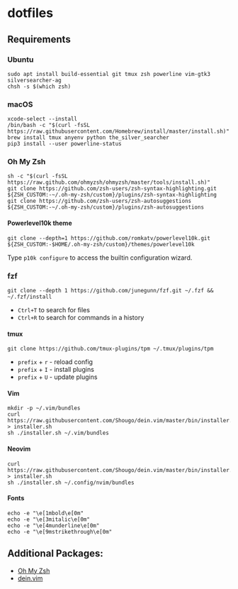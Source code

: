 # dotfiles

## Requirements

### Ubuntu

```console
sudo apt install build-essential git tmux zsh powerline vim-gtk3 silversearcher-ag
chsh -s $(which zsh)
```

### macOS

```console
xcode-select --install
/bin/bash -c "$(curl -fsSL https://raw.githubusercontent.com/Homebrew/install/master/install.sh)"
brew install tmux anyenv python the_silver_searcher
pip3 install --user powerline-status
```

### Oh My Zsh

```console
sh -c "$(curl -fsSL https://raw.github.com/ohmyzsh/ohmyzsh/master/tools/install.sh)"
git clone https://github.com/zsh-users/zsh-syntax-highlighting.git ${ZSH_CUSTOM:-~/.oh-my-zsh/custom}/plugins/zsh-syntax-highlighting
git clone https://github.com/zsh-users/zsh-autosuggestions ${ZSH_CUSTOM:-~/.oh-my-zsh/custom}/plugins/zsh-autosuggestions
```

#### Powerlevel10k theme

```
git clone --depth=1 https://github.com/romkatv/powerlevel10k.git ${ZSH_CUSTOM:-$HOME/.oh-my-zsh/custom}/themes/powerlevel10k
```

Type `p10k configure` to access the builtin configuration wizard.

### fzf

```console
git clone --depth 1 https://github.com/junegunn/fzf.git ~/.fzf && ~/.fzf/install
```

* `Ctrl+T` to search for files
* `Ctrl+R` to search for commands in a history

#### tmux

```console
git clone https://github.com/tmux-plugins/tpm ~/.tmux/plugins/tpm
```

* `prefix` + `r` - reload config
* `prefix` + `I` - install plugins
* `prefix` + `U` - update plugins

#### Vim

```
mkdir -p ~/.vim/bundles
curl https://raw.githubusercontent.com/Shougo/dein.vim/master/bin/installer.sh > installer.sh
sh ./installer.sh ~/.vim/bundles
```

#### Neovim

```
curl https://raw.githubusercontent.com/Shougo/dein.vim/master/bin/installer.sh > installer.sh
sh ./installer.sh ~/.config/nvim/bundles
```

#### Fonts

```
echo -e "\e[1mbold\e[0m"
echo -e "\e[3mitalic\e[0m"
echo -e "\e[4munderline\e[0m"
echo -e "\e[9mstrikethrough\e[0m"
```

## Additional Packages:

* [Oh My Zsh](https://github.com/robbyrussell/oh-my-zsh)
* [dein.vim](https://github.com/Shougo/dein.vim)
